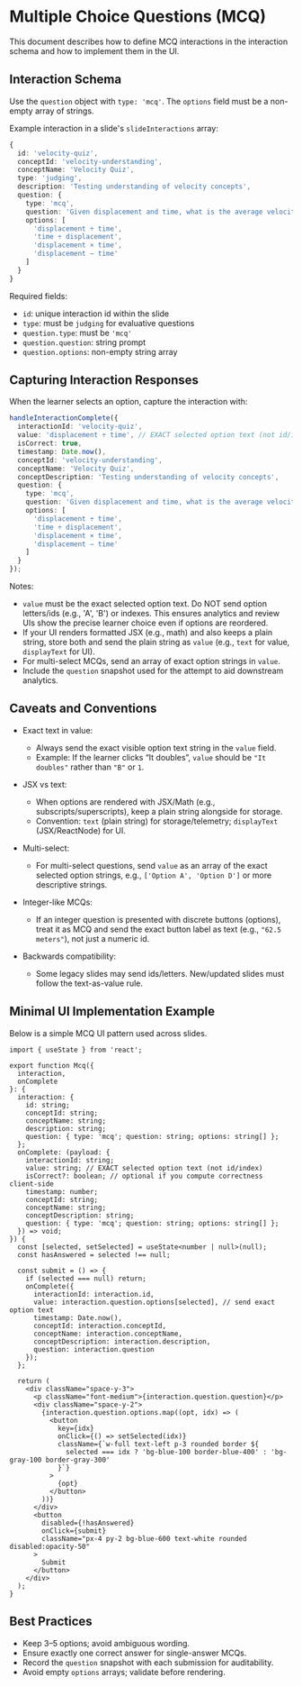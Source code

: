 # Multiple Choice Questions (MCQ)

This document describes how to define MCQ interactions in the interaction schema and how to implement them in the UI.

## Interaction Schema

Use the `question` object with `type: 'mcq'`. The `options` field must be a non-empty array of strings.

Example interaction in a slide's `slideInteractions` array:

```ts
{
  id: 'velocity-quiz',
  conceptId: 'velocity-understanding',
  conceptName: 'Velocity Quiz',
  type: 'judging',
  description: 'Testing understanding of velocity concepts',
  question: {
    type: 'mcq',
    question: 'Given displacement and time, what is the average velocity?',
    options: [
      'displacement ÷ time',
      'time ÷ displacement',
      'displacement × time',
      'displacement − time'
    ]
  }
}
```

Required fields:
- `id`: unique interaction id within the slide
- `type`: must be `judging` for evaluative questions
- `question.type`: must be `'mcq'`
- `question.question`: string prompt
- `question.options`: non-empty string array

## Capturing Interaction Responses

When the learner selects an option, capture the interaction with:

```ts
handleInteractionComplete({
  interactionId: 'velocity-quiz',
  value: 'displacement ÷ time', // EXACT selected option text (not id/index)
  isCorrect: true,
  timestamp: Date.now(),
  conceptId: 'velocity-understanding',
  conceptName: 'Velocity Quiz',
  conceptDescription: 'Testing understanding of velocity concepts',
  question: {
    type: 'mcq',
    question: 'Given displacement and time, what is the average velocity?',
    options: [
      'displacement ÷ time',
      'time ÷ displacement',
      'displacement × time',
      'displacement − time'
    ]
  }
});
```

Notes:
- `value` must be the exact selected option text. Do NOT send option letters/ids (e.g., 'A', 'B') or indexes. This ensures analytics and review UIs show the precise learner choice even if options are reordered.
- If your UI renders formatted JSX (e.g., math) and also keeps a plain string, store both and send the plain string as `value` (e.g., `text` for value, `displayText` for UI).
- For multi-select MCQs, send an array of exact option strings in `value`.
- Include the `question` snapshot used for the attempt to aid downstream analytics.

## Caveats and Conventions

- Exact text in value:
  - Always send the exact visible option text string in the `value` field.
  - Example: If the learner clicks “It doubles”, `value` should be `"It doubles"` rather than `"B"` or `1`.

- JSX vs text:
  - When options are rendered with JSX/Math (e.g., subscripts/superscripts), keep a plain string alongside for storage.
  - Convention: `text` (plain string) for storage/telemetry; `displayText` (JSX/ReactNode) for UI.

- Multi-select:
  - For multi-select questions, send `value` as an array of the exact selected option strings, e.g., `['Option A', 'Option D']` or more descriptive strings.

- Integer-like MCQs:
  - If an integer question is presented with discrete buttons (options), treat it as MCQ and send the exact button label as text (e.g., `"62.5 meters"`), not just a numeric id.

- Backwards compatibility:
  - Some legacy slides may send ids/letters. New/updated slides must follow the text-as-value rule.

## Minimal UI Implementation Example

Below is a simple MCQ UI pattern used across slides.

```tsx
import { useState } from 'react';

export function Mcq({
  interaction,
  onComplete
}: {
  interaction: {
    id: string;
    conceptId: string;
    conceptName: string;
    description: string;
    question: { type: 'mcq'; question: string; options: string[] };
  };
  onComplete: (payload: {
    interactionId: string;
    value: string; // EXACT selected option text (not id/index)
    isCorrect?: boolean; // optional if you compute correctness client-side
    timestamp: number;
    conceptId: string;
    conceptName: string;
    conceptDescription: string;
    question: { type: 'mcq'; question: string; options: string[] };
  }) => void;
}) {
  const [selected, setSelected] = useState<number | null>(null);
  const hasAnswered = selected !== null;

  const submit = () => {
    if (selected === null) return;
    onComplete({
      interactionId: interaction.id,
      value: interaction.question.options[selected], // send exact option text
      timestamp: Date.now(),
      conceptId: interaction.conceptId,
      conceptName: interaction.conceptName,
      conceptDescription: interaction.description,
      question: interaction.question
    });
  };

  return (
    <div className="space-y-3">
      <p className="font-medium">{interaction.question.question}</p>
      <div className="space-y-2">
        {interaction.question.options.map((opt, idx) => (
          <button
            key={idx}
            onClick={() => setSelected(idx)}
            className={`w-full text-left p-3 rounded border ${
              selected === idx ? 'bg-blue-100 border-blue-400' : 'bg-gray-100 border-gray-300'
            }`}
          >
            {opt}
          </button>
        ))}
      </div>
      <button
        disabled={!hasAnswered}
        onClick={submit}
        className="px-4 py-2 bg-blue-600 text-white rounded disabled:opacity-50"
      >
        Submit
      </button>
    </div>
  );
}
```

## Best Practices
- Keep 3–5 options; avoid ambiguous wording.
- Ensure exactly one correct answer for single-answer MCQs.
- Record the `question` snapshot with each submission for auditability.
- Avoid empty `options` arrays; validate before rendering. 
